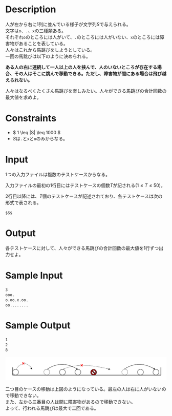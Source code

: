 # Description
人が左から右に1列に並んでいる様子が文字列$S$で与えられる。  
文字は`o`、`.`、`x`の三種類ある。  
それぞれ`o`のところには人がいて、`.`のところには人がいない、`x`のところには障害物があることを表している。  
人々はこれから馬跳びをしようとしている。  
一回の馬跳びは以下のように決められる。  

**ある人の右に連続して一人以上の人を挟んで、人のいないところが存在する場合、その人はそこに跳んで移動できる。ただし、障害物が間にある場合は飛び越えられない。**

人々はなるべくたくさん馬跳びを楽しみたい。人々ができる馬跳びの合計回数の最大値を求めよ。

# Constraints
 - $ 1 \leq |S| \leq 1000 $  
 - $S$は`.`と`x`と`o`のみからなる。

# Input
1つの入力ファイルは複数のテストケースからなる。

入力ファイルの最初の1行目にはテストケースの個数$T$が記される$(1 \leq T \leq 50)$。

2行目以降には、$T$個のテストケースが記述されており、各テストケースは次の形式で表される。
```
$S$
```

# Output
各テストケースに対して、人々ができる馬跳びの合計回数の最大値を1行ずつ出力せよ。

# Sample Input
```
3
ooo.
o.oo.x.oo.
oo........
```
# Sample Output
```
1
2
8
```
!["図1-1"](umatobi.png)  

二つ目のケースの移動は上図のようになっている。最左の人は右に人がいないので移動できない。  
また、左から三番目の人は間に障害物があるので移動できない。  
よって、行われる馬跳びは最大で二回である。
